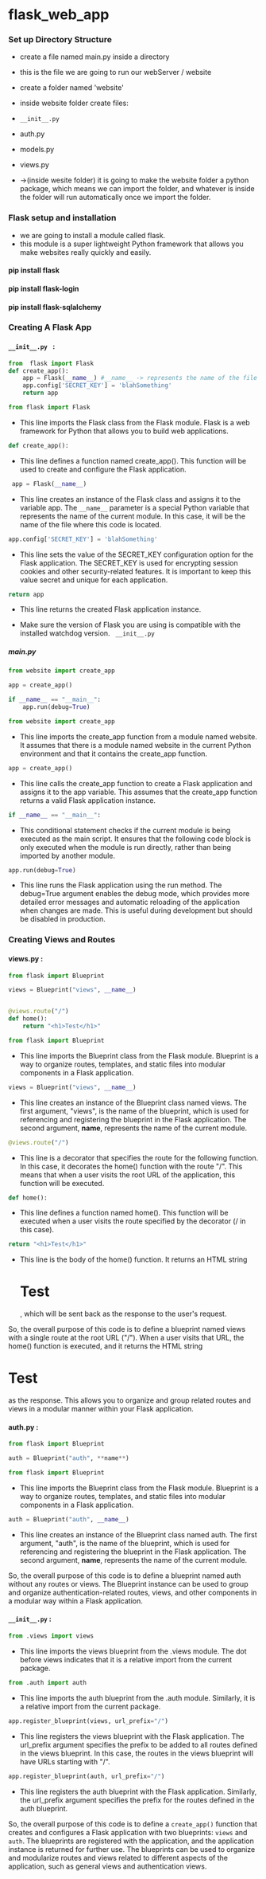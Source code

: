 # flask_web_app

### Set up Directory Structure

- create a file named main.py inside a directory
- this is the file we are going to run our webServer / website
- create a folder named 'website'
- inside website folder create files:
- `__init__.py`
- auth.py
- models.py
- views.py

- <!--  __init__.py --> ->(inside wesite folder) it is going to make the website folder a python package, which means we can import the folder, and whatever is inside the folder will run automatically once we import the folder.

### Flask setup and installation

- we are going to install a module called flask.
- this module is a super lightweight Python framework that allows you make websites really quickly and easily.

#### pip install flask

#### pip install flask-login

#### pip install flask-sqlalchemy

### Creating A Flask App

#### `__init__.py ` :

```py
from  flask import Flask
def create_app():
    app = Flask(__name__) #__name__ -> represents the name of the file
    app.config['SECRET_KEY'] = 'blahSomething'
    return app
```

```py
from flask import Flask
```

- This line imports the Flask class from the Flask module. Flask is a web framework for Python that allows you to build web applications.

```py
def create_app():
```

- This line defines a function named create_app(). This function will be used to create and configure the Flask application.

```py
 app = Flask(__name__)
```

- This line creates an instance of the Flask class and assigns it to the variable app. The `__name__` parameter is a special Python variable that represents the name of the current module. In this case, it will be the name of the file where this code is located.

```py
app.config['SECRET_KEY'] = 'blahSomething'
```

- This line sets the value of the SECRET_KEY configuration option for the Flask application. The SECRET_KEY is used for encrypting session cookies and other security-related features. It is important to keep this value secret and unique for each application.

```py
return app
```

- This line returns the created Flask application instance.

- Make sure the version of Flask you are using is compatible with the installed watchdog version.
  ` __init__.py`

##### main.py

```py
from website import create_app

app = create_app()

if __name__ == "__main__":
    app.run(debug=True)

```

```py
from website import create_app
```

- This line imports the create_app function from a module named website. It assumes that there is a module named website in the current Python environment and that it contains the create_app function.

```py
app = create_app()
```

- This line calls the create_app function to create a Flask application and assigns it to the app variable. This assumes that the create_app function returns a valid Flask application instance.

```py
if __name__ == "__main__":
```

- This conditional statement checks if the current module is being executed as the main script. It ensures that the following code block is only executed when the module is run directly, rather than being imported by another module.

```py
app.run(debug=True)
```

- This line runs the Flask application using the run method. The debug=True argument enables the debug mode, which provides more detailed error messages and automatic reloading of the application when changes are made. This is useful during development but should be disabled in production.

### Creating Views and Routes

#### views.py :

```py
from flask import Blueprint

views = Blueprint("views", __name__)


@views.route("/")
def home():
    return "<h1>Test</h1>"

```

```py
from flask import Blueprint
```

- This line imports the Blueprint class from the Flask module. Blueprint is a way to organize routes, templates, and static files into modular components in a Flask application.

```py
views = Blueprint("views", __name__)
```

- This line creates an instance of the Blueprint class named views. The first argument, "views", is the name of the blueprint, which is used for referencing and registering the blueprint in the Flask application. The second argument, **name**, represents the name of the current module.

```py
@views.route("/")
```

- This line is a decorator that specifies the route for the following function. In this case, it decorates the home() function with the route "/". This means that when a user visits the root URL of the application, this function will be executed.

```py
def home():
```

- This line defines a function named home(). This function will be executed when a user visits the route specified by the decorator (/ in this case).

```py
return "<h1>Test</h1>"
```

- This line is the body of the home() function. It returns an HTML string <h1>Test</h1>, which will be sent back as the response to the user's request.

So, the overall purpose of this code is to define a blueprint named views with a single route at the root URL ("/"). When a user visits that URL, the home() function is executed, and it returns the HTML string <h1>Test</h1> as the response. This allows you to organize and group related routes and views in a modular manner within your Flask application.

#### auth.py :

```py
from flask import Blueprint

auth = Blueprint("auth", **name**)

```

```py
from flask import Blueprint
```

- This line imports the Blueprint class from the Flask module. Blueprint is a way to organize routes, templates, and static files into modular components in a Flask application.

```py
auth = Blueprint("auth", __name__)
```

- This line creates an instance of the Blueprint class named auth. The first argument, "auth", is the name of the blueprint, which is used for referencing and registering the blueprint in the Flask application. The second argument, **name**, represents the name of the current module.

So, the overall purpose of this code is to define a blueprint named auth without any routes or views. The Blueprint instance can be used to group and organize authentication-related routes, views, and other components in a modular way within a Flask application.

#### `__init__.py` :

```py
from .views import views
```

- This line imports the views blueprint from the .views module. The dot before views indicates that it is a relative import from the current package.

```py
from .auth import auth
```

- This line imports the auth blueprint from the .auth module. Similarly, it is a relative import from the current package.

```py
app.register_blueprint(views, url_prefix="/")
```

- This line registers the views blueprint with the Flask application. The url_prefix argument specifies the prefix to be added to all routes defined in the views blueprint. In this case, the routes in the views blueprint will have URLs starting with "/".

```py
app.register_blueprint(auth, url_prefix="/")
```

- This line registers the auth blueprint with the Flask application. Similarly, the url_prefix argument specifies the prefix for the routes defined in the auth blueprint.

So, the overall purpose of this code is to define a `create_app()` function that creates and configures a Flask application with two blueprints: `views` and `auth`. The blueprints are registered with the application, and the application instance is returned for further use. The blueprints can be used to organize and modularize routes and views related to different aspects of the application, such as general views and authentication views.
